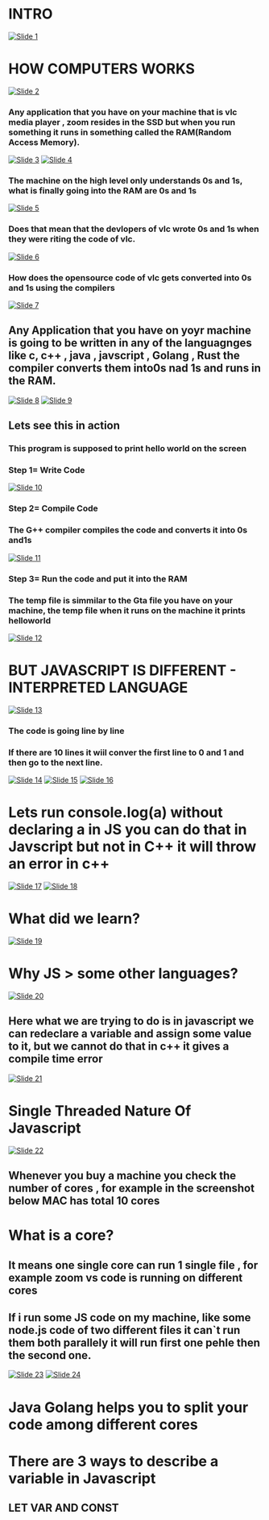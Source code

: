 # INTRO
[![Slide 1](./Images/Slide1.png)](./Images/Slide1.png)


# HOW COMPUTERS WORKS
[![Slide 2](./Images/Slide2.png)](./Images/Slide2.png)
### Any application that you have on your machine that is vlc media player , zoom resides in the SSD but when you run something it runs in something called the RAM(Random Access Memory).
[![Slide 3](./Images/Slide3.png)](./Images/Slide3.png)
[![Slide 4](./Images/Slide4.png)](./Images/Slide4.png)
### The machine on the high level only understands 0s and 1s, what is finally going into the RAM are 0s and 1s
[![Slide 5](./Images/Slide5.png)](./Images/Slide5.png)

### Does that mean that the devlopers of vlc wrote 0s and 1s when they were riting the code of vlc.
[![Slide 6](./Images/Slide6.png)](./Images/Slide6.png)
### How does the opensource code of vlc gets converted into 0s and 1s using the compilers
[![Slide 7](./Images/Slide7.png)](./Images/Slide7.png)

## Any Application that you have on yoyr machine is going to be written in any of the languagnges like c, c++ , java , javscript , Golang , Rust  the compiler converts them into0s nad 1s and runs in the RAM.
[![Slide 8](./Images/Slide8.png)](./Images/Slide8.png)
[![Slide 9](./Images/Slide9.png)](./Images/Slide9.png)

## Lets see this in action
### This program is supposed to print hello world on the screen
### Step 1= Write Code 
[![Slide 10](./Images/Slide10.png)](./Images/Slide10.png)

### Step 2= Compile Code
### The G++ compiler compiles the code and converts it into 0s and1s
[![Slide 11](./Images/Slide11.png)](./Images/Slide11.png)

### Step 3= Run the code and put it into the RAM
### The temp file is simmilar to the Gta file you have on your machine, the temp file when it runs on the machine it prints helloworld
[![Slide 12](./Images/Slide12.png)](./Images/Slide12.png)

# BUT JAVASCRIPT IS DIFFERENT - INTERPRETED LANGUAGE
[![Slide 13](./Images/Slide13.png)](./Images/Slide13.png)
### The code is going line by line
### If there are  10 lines it wiil conver the first line to 0 and 1 and then go to the next line.
[![Slide 14](./Images/Slide14.png)](./Images/Slide14.png)
[![Slide 15](./Images/Slide15.png)](./Images/Slide15.png)
[![Slide 16](./Images/Slide16.png)](./Images/Slide16.png)


# Lets run console.log(a) without declaring a in JS you can do that in Javscript but not in C++ it will throw an error in c++
[![Slide 17](./Images/Slide17.png)](./Images/Slide17.png)
[![Slide 18](./Images/Slide18.png)](./Images/Slide18.png)

# What did we learn?
[![Slide 19](./Images/Slide19.png)](./Images/Slide19.png)

# Why JS > some other languages?
[![Slide 20](./Images/Slide20.png)](./Images/Slide20.png)

## Here what we are trying to do is in javascript we can redeclare a variable and assign some value to it, but we cannot do that in c++ it gives a compile time error
[![Slide 21](./Images/Slide21.png)](./Images/Slide21.png)

# Single Threaded Nature Of Javascript
[![Slide 22](./Images/Slide22.png)](./Images/Slide22.png)
## Whenever you buy a machine you check the number of cores , for example in the screenshot below  MAC has total 10 cores

# What is a core?

## It means one single core can run 1 single file , for example zoom vs code  is running on different cores
## If i run some JS code on my machine, like some node.js code of two different files it can`t run them both parallely it will run first one pehle then the second one.
[![Slide 23](./Images/Slide23.png)](./Images/Slide23.png)
[![Slide 24](./Images/Slide24.png)](./Images/Slide24.png)
# Java Golang helps you to split your code among different cores


# There are 3 ways to describe a variable in Javascript
## LET VAR AND CONST


